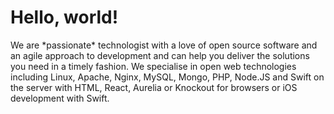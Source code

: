 <h1 class="display-3">Hello, world!</h1>
We are *passionate* technologist with a love of open source software and an agile approach to development and can help you deliver the solutions you need in a timely fashion.  We specialise in open web technologies including Linux, Apache, Nginx, MySQL, Mongo, PHP, Node.JS and Swift on the server with HTML, React, Aurelia or Knockout for browsers or iOS development with Swift.
